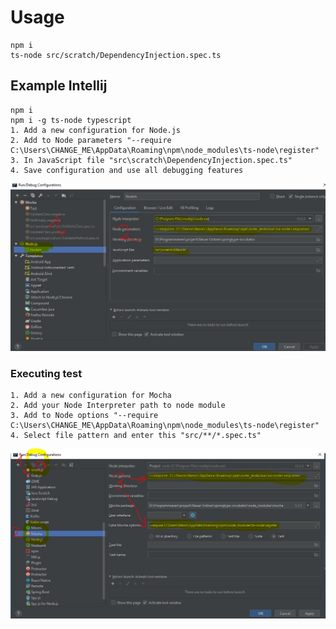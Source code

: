 # Usage
    npm i
    ts-node src/scratch/DependencyInjection.spec.ts
    
## Example Intellij

    npm i
    npm i -g ts-node typescript    
    1. Add a new configuration for Node.js
    2. Add to Node parameters "--require C:\Users\CHANGE_ME\AppData\Roaming\npm\node_modules\ts-node\register"
    3. In JavaScript file "src\scratch\DependencyInjection.spec.ts"
    4. Save configuration and use all debugging features
    
![Alt text](tsnode.jpg)
    
### Executing test
    1. Add a new configuration for Mocha
    2. Add your Node Interpreter path to node module
    3. Add to Node options "--require C:\Users\CHANGE_ME\AppData\Roaming\npm\node_modules\ts-node\register"
    4. Select file pattern and enter this "src/**/*.spec.ts"
    
![Alt text](tests.jpg)

